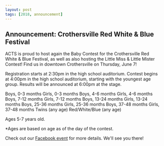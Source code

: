 ```yaml
---
layout: post
tags: [2018, announcement]
---
```


## Announcement: Crothersville Red White & Blue Festival

ACTS is proud to host again the Baby Contest for the Crothersville Red White & Blue Festival, as well as also hosting the Little Miss & Little Mister Contest! Find us in downtown Crothersville on Thursday, June 7!

Registration starts at 2:30pm in the high school auditorium.
Contest begins at 4:00pm in the high school auditorium, starting with the youngest age group.
Results will be announced at 6:00pm at the stage.

Boys, 0-3 months
Girls, 0-3 months
Boys, 4-6 months
Girls, 4-6 months
Boys, 7-12 months
Girls, 7-12 months
Boys, 13-24 months
Girls, 13-24 months
Boys, 25-36 months
Girls, 25-36 months
Boys, 37-48 months
Girls, 37-48 months
Twins (any age)
Red/White/Blue (any age)

Ages 5-7 years old.

*Ages are based on age as of the day of the contest.

Check out our [Facebook event](https://www.facebook.com/donate/370359190074499/) for more details. We'll see you there!
